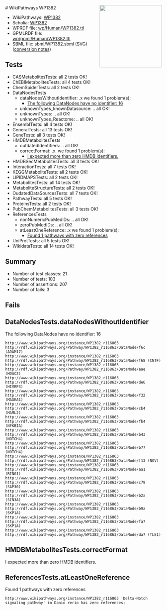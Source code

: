 <img style="float: right; width: 200px" src="../logo.png" />
# WikiPathways WP1382

* WikiPathways: [WP1382](https://identifiers.org/wikipathways:WP1382)
* Scholia: [WP1382](https://scholia.toolforge.org/wikipathways/WP1382)
* WPRDF file: [wp/Human/WP1382.ttl](../wp/Human/WP1382.ttl)
* GPMLRDF file: [wp/gpml/Human/WP1382.ttl](../wp/gpml/Human/WP1382.ttl)
* SBML file: [sbml/WP1382.sbml](../sbml/WP1382.sbml) ([SVG](../sbml/WP1382.svg)) ([conversion notes](../sbml/WP1382.txt))

## Tests
* CASMetabolitesTests: all 2 tests OK!
* ChEBIMetabolitesTests: all 4 tests OK!
* ChemSpiderTests: all 2 tests OK!
* DataNodesTests
    * dataNodesWithoutIdentifier: .x we found 1 problem(s):
        * [The following DataNodes have no identifier: 16](#8792c496)
    * unknownTypes_knownDatasource: .. all OK!
    * unknownTypes: .. all OK!
    * unknownTypes_Reactome: .. all OK!
* EnsemblTests: all 4 tests OK!
* GeneralTests: all 13 tests OK!
* GeneTests: all 3 tests OK!
* HMDBMetabolitesTests
    * outdatedIdentifiers: .. all OK!
    * correctFormat: .x. we found 1 problem(s):
        * [I expected more than zero HMDB identifiers.](#ad154c1e)
* HMDBSecMetabolitesTests: all 3 tests OK!
* InteractionTests: all 7 tests OK!
* KEGGMetaboliteTests: all 2 tests OK!
* LIPIDMAPSTests: all 2 tests OK!
* MetabolitesTests: all 14 tests OK!
* MetaboliteStructureTests: all 2 tests OK!
* OudatedDataSourcesTests: all 7 tests OK!
* PathwayTests: all 5 tests OK!
* ProteinsTests: all 2 tests OK!
* PubChemMetabolitesTests: all 3 tests OK!
* ReferencesTests
    * nonNumericPubMedIDs: .. all OK!
    * zeroPubMedIDs: .. all OK!
    * atLeastOneReference: .x we found 1 problem(s):
        * [Found 1 pathways with zero references](#35eb778e)
* UniProtTests: all 5 tests OK!
* WikidataTests: all 14 tests OK!


## Summary

* Number of test classes: 21
* Number of tests: 103
* Number of assertions: 207
* Number of fails: 3

## Fails

<a name="8792c496" />

## DataNodesTests.dataNodesWithoutIdentifier

The following DataNodes have no identifier: 16
```
http://www.wikipathways.org/instance/WP1382_r116863 http://rdf.wikipathways.org/Pathway/WP1382_r116863/DataNode/f6c (ADAM17)
http://www.wikipathways.org/instance/WP1382_r116863 http://rdf.wikipathways.org/Pathway/WP1382_r116863/DataNode/f68 (CNTF)
http://www.wikipathways.org/instance/WP1382_r116863 http://rdf.wikipathways.org/Pathway/WP1382_r116863/DataNode/aae (HDAC2)
http://www.wikipathways.org/instance/WP1382_r116863 http://rdf.wikipathways.org/Pathway/WP1382_r116863/DataNode/de6 (HIVEP3)
http://www.wikipathways.org/instance/WP1382_r116863 http://rdf.wikipathways.org/Pathway/WP1382_r116863/DataNode/f32 (MAGEA1)
http://www.wikipathways.org/instance/WP1382_r116863 http://rdf.wikipathways.org/Pathway/WP1382_r116863/DataNode/cb4 (MAML2)
http://www.wikipathways.org/instance/WP1382_r116863 http://rdf.wikipathways.org/Pathway/WP1382_r116863/DataNode/fb4 (NFKBIA)
http://www.wikipathways.org/instance/WP1382_r116863 http://rdf.wikipathways.org/Pathway/WP1382_r116863/DataNode/b43 (NOTCH4)
http://www.wikipathways.org/instance/WP1382_r116863 http://rdf.wikipathways.org/Pathway/WP1382_r116863/DataNode/b77 (NOTCH4)
http://www.wikipathways.org/instance/WP1382_r116863 http://rdf.wikipathways.org/Pathway/WP1382_r116863/DataNode/f13 (NOV)
http://www.wikipathways.org/instance/WP1382_r116863 http://rdf.wikipathways.org/Pathway/WP1382_r116863/DataNode/aa1 (RING1)
http://www.wikipathways.org/instance/WP1382_r116863 http://rdf.wikipathways.org/Pathway/WP1382_r116863/DataNode/c79 (SAP30)
http://www.wikipathways.org/instance/WP1382_r116863 http://rdf.wikipathways.org/Pathway/WP1382_r116863/DataNode/b2a (SIN3A)
http://www.wikipathways.org/instance/WP1382_r116863 http://rdf.wikipathways.org/Pathway/WP1382_r116863/DataNode/b9a (SKP1A)
http://www.wikipathways.org/instance/WP1382_r116863 http://rdf.wikipathways.org/Pathway/WP1382_r116863/DataNode/fa7 (SKP1A)
http://www.wikipathways.org/instance/WP1382_r116863 http://rdf.wikipathways.org/Pathway/WP1382_r116863/DataNode/da7 (TLE1)
```

<a name="ad154c1e" />

## HMDBMetabolitesTests.correctFormat

I expected more than zero HMDB identifiers.
<a name="35eb778e" />

## ReferencesTests.atLeastOneReference

Found 1 pathways with zero references
```
http://www.wikipathways.org/instance/WP1382_r116863 'Delta-Notch signaling pathway' in Danio rerio has zero references; 
```

